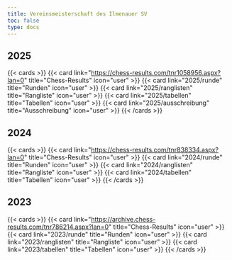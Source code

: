 ```yaml
---
title: Vereinsmeisterschaft des Ilmenauer SV
toc: false
type: docs
---
```


## 2025
{{< cards >}}
{{< card link="https://chess-results.com/tnr1058956.aspx?lan=0" title="Chess-Results" icon="user" >}}
{{< card link="2025/runde" title="Runden" icon="user" >}}
{{< card link="2025/ranglisten" title="Rangliste" icon="user" >}}
{{< card link="2025/tabellen" title="Tabellen" icon="user" >}}
{{< card link="2025/ausschreibung" title="Ausschreibung" icon="user" >}}
{{< /cards >}}

## 2024
{{< cards >}}
{{< card link="https://chess-results.com/tnr838334.aspx?lan=0" title="Chess-Results" icon="user" >}}
{{< card link="2024/runde" title="Runden" icon="user" >}}
{{< card link="2024/ranglisten" title="Rangliste" icon="user" >}}
{{< card link="2024/tabellen" title="Tabellen" icon="user" >}}
{{< /cards >}}

## 2023
{{< cards >}}
{{< card link="https://archive.chess-results.com/tnr786214.aspx?lan=0" title="Chess-Results" icon="user" >}}
{{< card link="2023/runde" title="Runden" icon="user" >}}
{{< card link="2023/ranglisten" title="Rangliste" icon="user" >}}
{{< card link="2023/tabellen" title="Tabellen" icon="user" >}}
{{< /cards >}}
